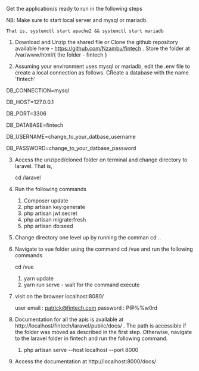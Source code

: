 Get the application/s ready to run in the following steps

NB: Make sure to start local server and mysql or mariadb. 

    That is, systemctl start apache2 && systemctl start mariadb

1. Download and Unzip the shared file or Clone the github repository available here - https://github.com/Nzambu/fintech . Store the folder at /var/www/html/{ the folder - fintech }

2. Assuming your environment uses mysql or mariadb, edit the .env file to create a local connection as follows. CReate a database with the name 'fintech'

DB_CONNECTION=mysql

DB_HOST=127.0.0.1

DB_PORT=3306

DB_DATABASE=fintech

DB_USERNAME=change_to_your_datbase_username

DB_PASSWORD=change_to_your_datbase_password


3. Access the unziped/cloned folder on terminal and change directory to laravel. That is, 

    cd /laravel

4. Run the following commands

    1. Composer update
    2. php artisan key:generate
    3. php artisan jwt:secret
    4. php artisan migrate:fresh
    3. php artisan db:seed

5. Change directory one level up by running the comman cd ..

6. Navigate to vue folder using the command cd /vue and run the following commands

    cd /vue

    1. yarn update
    2. yarn run serve - wait for the command execute

7. visit on the browser localhost:8080/

    user email : patrick@fintech.com
    password : P@%%w0rd

8. Documentation for all the apis is available at http://localhost/fintech/laravel/public/docs/ . The path is accessible if the folder was moved as described in the first step. Otherwise, navigate to the laravel folder in fintech and run the following command.

    1. php artisan serve --host localhost --port 8000

9. Access the documentation at http://localhost:8000/docs/